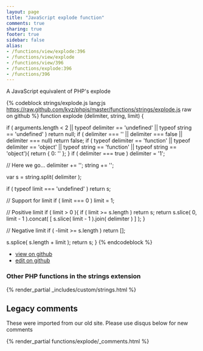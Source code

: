 ```yaml
---
layout: page
title: "JavaScript explode function"
comments: true
sharing: true
footer: true
sidebar: false
alias:
- /functions/view/explode:396
- /functions/view/explode
- /functions/view/396
- /functions/explode:396
- /functions/396
---
```

<!-- Generated by Rakefile:build -->
A JavaScript equivalent of PHP's explode

{% codeblock strings/explode.js lang:js https://raw.github.com/kvz/phpjs/master/functions/strings/explode.js raw on github %}
function explode (delimiter, string, limit) {

  if ( arguments.length < 2 || typeof delimiter == 'undefined' || typeof string == 'undefined' ) return null;
  if ( delimiter === '' || delimiter === false || delimiter === null) return false;
  if ( typeof delimiter == 'function' || typeof delimiter == 'object' || typeof string == 'function' || typeof string == 'object'){
    return { 0: '' };
  }
  if ( delimiter === true ) delimiter = '1';
  
  // Here we go...
  delimiter += '';
  string += '';
  
  var s = string.split( delimiter );
  

  if ( typeof limit === 'undefined' ) return s;
  
  // Support for limit
  if ( limit === 0 ) limit = 1;
  
  // Positive limit
  if ( limit > 0 ){
    if ( limit >= s.length ) return s;
    return s.slice( 0, limit - 1 ).concat( [ s.slice( limit - 1 ).join( delimiter ) ] );
  }

  // Negative limit
  if ( -limit >= s.length ) return [];
  
  s.splice( s.length + limit );
  return s;
}
{% endcodeblock %}

 - [view on github](https://github.com/kvz/phpjs/blob/master/functions/strings/explode.js)
 - [edit on github](https://github.com/kvz/phpjs/edit/master/functions/strings/explode.js)


### Other PHP functions in the strings extension
{% render_partial _includes/custom/strings.html %}
## Legacy comments
These were imported from our old site. Please use disqus below for new comments
<div style="overflow-y: scroll; max-height: 500px;">
{% render_partial functions/explode/_comments.html %}
</div>
